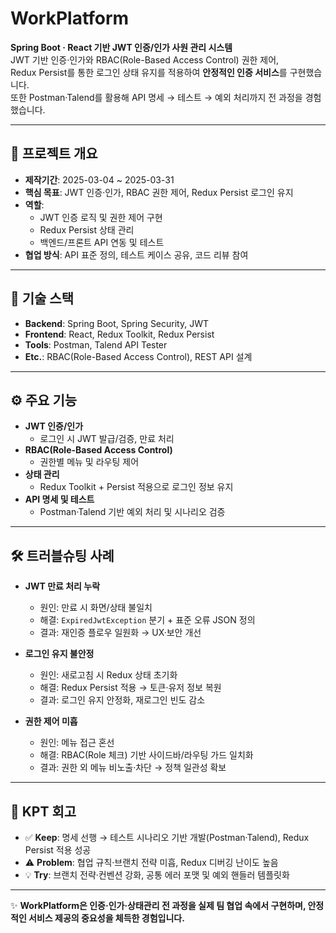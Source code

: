 # WorkPlatform

**Spring Boot · React 기반 JWT 인증/인가 사원 관리 시스템**  
JWT 기반 인증·인가와 RBAC(Role-Based Access Control) 권한 제어,  
Redux Persist를 통한 로그인 상태 유지를 적용하여 **안정적인 인증 서비스**를 구현했습니다.  
또한 Postman·Talend를 활용해 API 명세 → 테스트 → 예외 처리까지 전 과정을 경험했습니다.  

---

## 📌 프로젝트 개요
- **제작기간**: 2025-03-04 ~ 2025-03-31  
- **핵심 목표**: JWT 인증·인가, RBAC 권한 제어, Redux Persist 로그인 유지  
- **역할**:  
  - JWT 인증 로직 및 권한 제어 구현  
  - Redux Persist 상태 관리  
  - 백엔드/프론트 API 연동 및 테스트  
- **협업 방식**: API 표준 정의, 테스트 케이스 공유, 코드 리뷰 참여  

---

## 🔑 기술 스택
- **Backend**: Spring Boot, Spring Security, JWT  
- **Frontend**: React, Redux Toolkit, Redux Persist  
- **Tools**: Postman, Talend API Tester  
- **Etc.**: RBAC(Role-Based Access Control), REST API 설계  

---

## ⚙️ 주요 기능
- **JWT 인증/인가**  
  - 로그인 시 JWT 발급/검증, 만료 처리  
- **RBAC(Role-Based Access Control)**  
  - 권한별 메뉴 및 라우팅 제어  
- **상태 관리**  
  - Redux Toolkit + Persist 적용으로 로그인 정보 유지  
- **API 명세 및 테스트**  
  - Postman·Talend 기반 예외 처리 및 시나리오 검증  

---

## 🛠️ 트러블슈팅 사례
- **JWT 만료 처리 누락**  
  - 원인: 만료 시 화면/상태 불일치  
  - 해결: `ExpiredJwtException` 분기 + 표준 오류 JSON 정의  
  - 결과: 재인증 플로우 일원화 → UX·보안 개선  

- **로그인 유지 불안정**  
  - 원인: 새로고침 시 Redux 상태 초기화  
  - 해결: Redux Persist 적용 → 토큰·유저 정보 복원  
  - 결과: 로그인 유지 안정화, 재로그인 빈도 감소  

- **권한 제어 미흡**  
  - 원인: 메뉴 접근 혼선  
  - 해결: RBAC(Role 체크) 기반 사이드바/라우팅 가드 일치화  
  - 결과: 권한 외 메뉴 비노출·차단 → 정책 일관성 확보  

---

## 📝 KPT 회고
- ✅ **Keep**: 명세 선행 → 테스트 시나리오 기반 개발(Postman·Talend), Redux Persist 적용 성공  
- ⚠️ **Problem**: 협업 규칙·브랜치 전략 미흡, Redux 디버깅 난이도 높음  
- 💡 **Try**: 브랜치 전략·컨벤션 강화, 공통 에러 포맷 및 예외 핸들러 템플릿화  

---

✨ **WorkPlatform은 인증·인가·상태관리 전 과정을 실제 팀 협업 속에서 구현하며, 안정적인 서비스 제공의 중요성을 체득한 경험입니다.**
